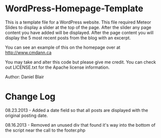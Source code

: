 WordPress-Homepage-Template
===========================

This is a template file for a WordPress website. This file required Meteor Slides to display a slider at the top of the page. After the slider any page content you have added will be displayed. After the page content you will display the 5 most recent posts from the blog with an excerpt. 

You can see an example of this on the homepage over at http://www.cmdann.ca

You may take and alter this code but please give me credit. You can check out LICENSE.txt for the Apache license information.

Author: Daniel Blair

Change Log
==========

08.23.2013 - Added a date field so that all posts are displayed with the original posting date.

08.16.2013 - Removed an unused div that found it's way into the bottom of the script near the call to the footer.php